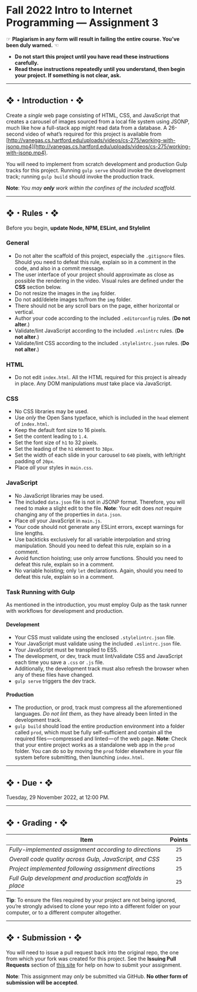 # Fall 2022 Intro to Internet Programming — Assignment 3

☞ **Plagiarism in any form will result in failing the entire course. You’ve been duly warned.** ☜
* **Do not start this project until you have read these instructions carefully.**
* **Read these instructions repeatedly until you understand, then begin your project. If something is not clear, ask.**

---

## ❖・Introduction・❖
Create a *single* web page consisting of HTML, CSS, and JavaScript that creates a carousel of images sourced from a local file system using JSONP, much like how a full-stack app might read data from a database. A 26-second video of what’s required for this project is available from [http://vanegas.cs.hartford.edu/uploads/videos/cs-275/working-with-jsonp.mp4](http://vanegas.cs.hartford.edu/uploads/videos/cs-275/working-with-jsonp.mp4).

You will need to implement from scratch development and production Gulp tracks for this project. Running `gulp serve` should invoke the development track; running `gulp build` should invoke the production track.

**Note**: _You may **only** work within the confines of the included scaffold._

---

## ❖・Rules・❖
Before you begin, **update Node, NPM, ESLint, and Stylelint**

### General
* Do not alter the scaffold of this project, especially the `.gitignore` files. Should you need to defeat this rule, explain so in a comment in the code, and also in a commit message.
* The user interface of your project should approximate as close as possible the rendering in the video. Visual rules are defined under the **CSS** section below.
* Do not resize the images in the `img` folder.
* Do not add/delete images to/from the `img` folder.
* There should not be any scroll bars on the page, either horizontal or vertical.
* Author your code according to the included `.editorconfig` rules. (**Do not alter**.)
* Validate/lint JavaScript according to the included `.eslintrc` rules. (**Do not alter**.)
* Validate/lint CSS according to the included `.stylelintrc.json` rules. (**Do not alter**.)

### HTML
* Do not edit `index.html`. All the HTML required for this project is already in place. Any DOM manipulations _must_ take place via JavaScript.

### CSS
* No CSS libraries may be used.
* Use *only* the Open Sans typeface, which is included in the `head` element of `index.html`.
* Keep the default font size to 16 pixels.
* Set the content leading to `1.4`.
* Set the font size of `h1` to 32 pixels.
* Set the leading of the `h1` element to `38px`.
* Set the width of each slide in your carousel to `640` pixels, with left/right padding of `20px`.
* Place *all* your styles in `main.css`.

### JavaScript
* No JavaScript libraries may be used.
* The included `data.json` file is not in JSONP format. Therefore, you will need to make a slight edit to the file. **Note**: Your edit does *not* require changing any of the properties in `data.json`.
* Place *all* your JavaScript in `main.js`.
* Your code should not generate any ESLint errors, except warnings for line lengths.
* Use backticks exclusively for all variable interpolation and string manipulation. Should you need to defeat this rule, explain so in a comment.
* Avoid function hoisting; use only arrow functions. Should you need to defeat this rule, explain so in a comment.
* No variable hoisting; only `let` declarations. Again, should you need to defeat this rule, explain so in a comment.

### Task Running with Gulp
As mentioned in the introduction, you must employ Gulp as the task runner with workflows for development and production.

#### Development
* Your CSS must validate using the enclosed `.stylelintrc.json` file.
* Your JavaScript must validate using the included `.eslintrc.json` file.
* Your JavaScript must be transpiled to ES5.
* The development, or dev, track must lint/validate CSS and JavaScript each time you save a `.css` or `.js` file.
* Additionally, the development track must also refresh the browser when any of these files have changed.
* `gulp serve` triggers the dev track.

#### Production
* The production, or prod, track must compress all the aforementioned languages. *Do not lint them*, as they have already been linted in the development track.
* `gulp build` should load the entire production environment into a folder called `prod`, which must be fully self-sufficient and contain all the required files — compressed and linted — of the web page. **Note**: Check that your entire project works as a standalone web app in the `prod` folder. You can do so by moving the `prod` folder elsewhere in your file system before submitting, then launching `index.html`.

---

## ❖・Due・❖
Tuesday, 29 November 2022, at 12:00 PM.

---

## ❖・Grading・❖
| Item                                                      | Points |
| --------------------------------------------------------- | :----: |
| *Fully-implemented assignment according to directions*    | `25`   |
| *Overall code quality across Gulp, JavaScript, and CSS*   | `25`   |
| *Project implemented following assignment directions*     | `25`   |
| *Full Gulp development and production scaffolds in place* | `25`   |

**Tip**: To ensure the files required by your project are not being ignored, you’re strongly advised to clone your repo into a different folder on your computer, or to a different computer altogether.

---

## ❖・Submission・❖
You will need to issue a pull request back into the original repo, the one from which your fork was created for this project. See the **Issuing Pull Requests** section of [this site](http://code-warrior.github.io/tutorials/git/github/index.html) for help on how to submit your assignment.

**Note**: This assignment may *only* be submitted via GitHub. **No other form of submission will be accepted**.
